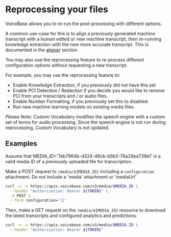 # Reprocessing your files

VoiceBase allows you to re-run the post-processing with different options.

A common use-case for this is to align a previously generated machine transcript with a human edited or new machine transcript, then re-running knowledge extraction with the new more accurate transcript. This is documented in the [aligner](aligner.md) section.

You may also use the reprocessing feature to re-process different configuration options without requesting a new transcript.

For example, you may use the reprocessing feature to:
* Enable Knowledge Extraction, if you previously did not have this set
* Enable PCI Detection / Redaction if you decide you would like to remove PCI from your transcripts and / or audio files.
* Enable Number Formatting, if you previously set this to disabled.
* Run new machine learning models on existing media files.

*Please Note:* Custom Vocabulary modifies the speech engine with a custom set of terms for audio processing. Since the speech engine is not run during reprocessing, Custom Vocabulary is not updated.

## Examples

Assume that MEDIA_ID='7eb7964b-d324-49cb-b5b5-76a29ea739e1' is a valid media ID of a previously uploaded file for transcription.


Make a POST request to `/media/${MEDIA_ID}` including a `configuration` attachment. Do *not* include a 'media' attachment or 'mediaUrl'


```bash
curl -v -s https://apis.voicebase.com/v3/media/$MEDIA_ID \
  --header "Authorization: Bearer ${TOKEN}" \
  -X POST \
  --form configuration='{}'
```

Then, make a GET request on the `/media/${MEDIA_ID}` resource to download the latest transcripts and configured analytics and predictions.

```bash
curl -v -s https://apis.voicebase.com/v3/media/$MEDIA_ID \
  --header "Authorization: Bearer ${TOKEN}"
```
